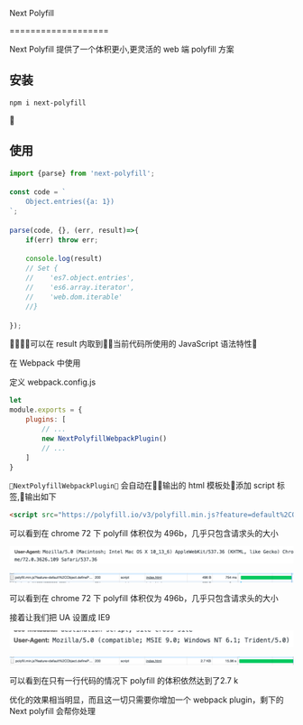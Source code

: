Next Polyfill

===================

Next Polyfill 提供了一个体积更小,更灵活的 web 端 polyfill 方案

## 安装
```sh
npm i next-polyfill
```

## 使用
```javascript
import {parse} from 'next-polyfill';

const code = `
    Object.entries({a: 1})
`;

parse(code, {}, (err, result)=>{
    if(err) throw err;

    console.log(result) 
    // Set {
    //    'es7.object.entries',
    //    'es6.array.iterator',
    //    'web.dom.iterable' 
    //}

});

```
可以在 result 内取到当前代码所使用的 JavaScript 语法特性

在 Webpack 中使用

定义 webpack.config.js
```js
let 
module.exports = {
    plugins: [
        // ...
        new NextPolyfillWebpackPlugin()
        // ...
    ]
}
```

`NextPolyfillWebpackPlugin` 会自动在输出的 html 模板处添加 script 标签,输出如下
```html
<script src="https://polyfill.io/v3/polyfill.min.js?feature=default%2CObject.defineProperty%2CSymbol%2CSymbol%2CObject.create%2CFunction.prototype.bind%2CString.prototype.includes%2CArray.prototype.includes&amp;unknown=polyfill&amp;flags=gated"></script>
```

可以看到在 chrome 72 下 polyfill 体积仅为 496b，几乎只包含请求头的大小

![image-20190313224109953](assets/image-20190313224109953.png)

![image-20190313223935661](assets/image-20190313223935661.png)

可以看到在 chrome 72 下 polyfill 体积仅为 496b，几乎只包含请求头的大小

接着让我们把 UA 设置成 IE9

![image-20190313224322205](assets/image-20190313224322205.png)

![image-20190313224309694](assets/image-20190313224309694.png)

可以看到在只有一行代码的情况下 polyfill 的体积依然达到了2.7 k

优化的效果相当明显，而且这一切只需要你增加一个 webpack plugin，剩下的 Next polyfill 会帮你处理





